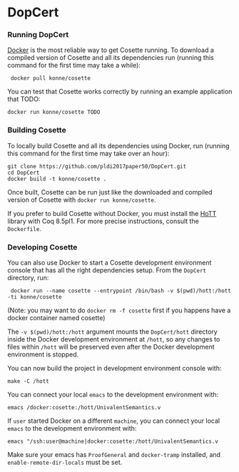 DopCert
=======

### Running DopCert

[Docker][docker] is the most reliable way to get Cosette running. To download a compiled version of Cosette and all its dependencies run (running this command for the first time may take a while):

     docker pull konne/cosette
     
You can test that Cosette works correctly by running an example application that TODO:

    docker run konne/cosette TODO
 
### Building Cosette

To locally build Cosette and all its dependencies using Docker, run (running this command for the first
time may take over an hour):

    git clone https://github.com/pldi2017paper50/DopCert.git
    cd DopCert
    docker build -t konne/cosette .

Once built, Cosette can be run just like the downloaded and compiled version of Cosette with `docker run konne/cosette`.

If you prefer to build Cosette without Docker, you must install the [HoTT](https://github.com/HoTT/HoTT) library with Coq 8.5pl1. For more precise instructions, consult the `Dockerfile`.

### Developing Cosette

You can also use Docker to start a Cosette development environment console that has
all the right dependencies setup. From the `DopCert` directory, run:

     docker run --name cosette --entrypoint /bin/bash -v $(pwd)/hott:/hott -ti konne/cosette
(Note: you may want to do `docker rm -f cosette` first if you happens have a docker container named cosette)

The `-v $(pwd)/hott:/hott` argument mounts the `DopCert/hott` directory inside the Docker development environment at `/hott`, so any changes to files within `/hott` will be preserved even after the Docker development environment is stopped.

You can now build the project in development environment console with:

    make -C /hott

You can connect your local `emacs` to the development environment with:

    emacs /docker:cosette:/hott/UnivalentSemantics.v

If `user` started Docker on a different `machine`, you can connect your local `emacs` to the development environment with:

    emacs "/ssh:user@machine|docker:cosette:/hott/UnivalentSemantics.v

Make sure your emacs has `ProofGeneral` and `docker-tramp` installed, and
`enable-remote-dir-locals` must be set.



[docker]: https://docs.docker.com/engine/understanding-docker/
